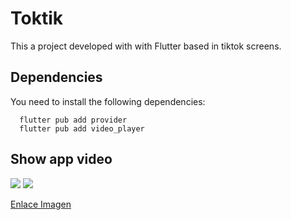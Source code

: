 # Toktik 
This a project developed with with Flutter based in tiktok screens.


## Dependencies
You need to install the following dependencies:

```
  flutter pub add provider
  flutter pub add video_player
```

## Show app video
![](./assets/imgs/muestra.gif)
![](https://github.com/sebasmrl/toktik-flutter/blob/main/assets/imgs/muestra.gif?raw=true)
<!-- <video width="620" height="540" controls>
  <source src="./assets/videos/muestra.mp4" type="video/mp4">
</video> -->
<a href="https://github.com/sebasmrl/toktik-flutter/blob/main/assets/imgs/muestra.gif?raw=true">Enlace Imagen</a>